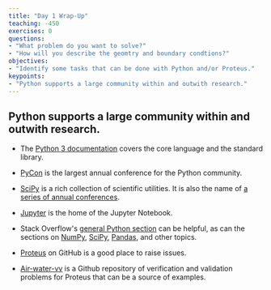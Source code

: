 ```yaml
---
title: "Day 1 Wrap-Up"
teaching: -450
exercises: 0
questions:
- "What problem do you want to solve?"
- "How will you describe the geomtry and boundary condtions?"
objectives:
- "Identify some tasks that can be done with Python and/or Proteus."
keypoints:
- "Python supports a large community within and outwith research."
---
```

## Python supports a large community within and outwith research.

*   The [Python 3 documentation](https://docs.python.org/3/) covers the core language
    and the standard library.

*   [PyCon](pycon.org/) is the largest annual conference for the Python community.

*   [SciPy](scipy.org) is a rich collection of scientific utilities.
    It is also the name of [a series of annual conferences](https://conference.scipy.org/).

*   [Jupyter](jupyter.org) is the home of the Jupyter Notebook.

*   Stack Overflow's [general Python section](http://stackoverflow.com/questions/tagged/python)
    can be helpful,
    as can the sections on [NumPy](http://stackoverflow.com/questions/tagged/numpy),
    [SciPy](http://stackoverflow.com/questions/tagged/scipy),
    [Pandas](http://stackoverflow.com/questions/tagged/pandas),
    and other topics.

*   [Proteus](github.com/erdc/proteus) on GitHub is a good place to raise issues.

*   [Air-water-vv](github.com/erdc/air-water-vv) is a Github repository of verification and validation problems for Proteus that can be a source of examples.